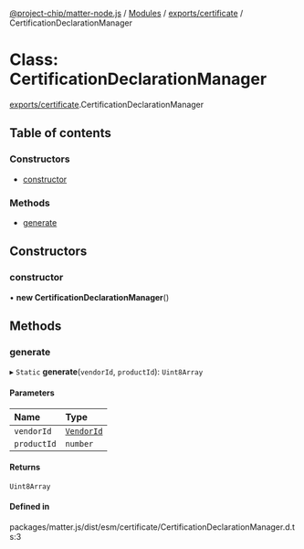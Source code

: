 [@project-chip/matter-node.js](../README.md) / [Modules](../modules.md) / [exports/certificate](../modules/exports_certificate.md) / CertificationDeclarationManager

# Class: CertificationDeclarationManager

[exports/certificate](../modules/exports_certificate.md).CertificationDeclarationManager

## Table of contents

### Constructors

- [constructor](exports_certificate.CertificationDeclarationManager.md#constructor)

### Methods

- [generate](exports_certificate.CertificationDeclarationManager.md#generate)

## Constructors

### constructor

• **new CertificationDeclarationManager**()

## Methods

### generate

▸ `Static` **generate**(`vendorId`, `productId`): `Uint8Array`

#### Parameters

| Name | Type |
| :------ | :------ |
| `vendorId` | [`VendorId`](../modules/exports_datatype.md#vendorid) |
| `productId` | `number` |

#### Returns

`Uint8Array`

#### Defined in

packages/matter.js/dist/esm/certificate/CertificationDeclarationManager.d.ts:3
